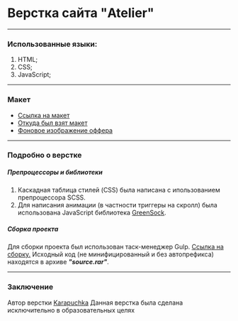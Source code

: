 # Верстка сайта "Atelier"
___

### Использованные языки:
1. HTML;
2. CSS;
3. JavaScript;
___

### Макет

* [Ссылка на макет](https://www.figma.com/file/KmnsgWKaOgNeT7oSwfR98M/Atelier.?node-id=0%3A1)
* [Откуда был взят макет](https://t.me/htmlcssjstest)
* [Фоновое изображение оффера](https://ru.freepik.com/free-photo/beautiful-sunset-in-the-mountains-landscape-with-sun-light-shining-through-orange-clouds-and-fog_10001640.htm)

___

### Подробно о верстке

##### Препроцессоры и библиотеки
1. Каскадная таблица стилей (CSS) была написана с ипользованием препроцессора SCSS.
2. Для написания анимации (в частности триггеры на скролл) была использована JavaScript библиотека [GreenSock](https://greensock.com/docs/v3/Installation?checked=core,scrollTrigger).

##### Сборка проекта
Для сборки проекта был использован таск-менеджер Gulp. [Ссылка на сборку.](https://github.com/Karapuchka/buildGulp)
Исходный код (не минифицированный и без автопрефикса) находятся в архиве ***"source.rar"***.

___

### Заключение 

Автор верстки [Karapuchka](https://github.com/Karapuchka)
Данная верстка была сделана исключительно в образовательных целях
